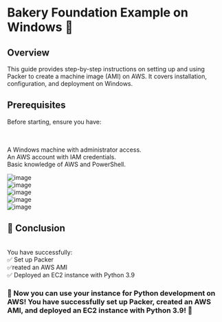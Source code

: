 <h1>Bakery Foundation Example on Windows 🍞</h1>
<h2>Overview</h2>
<p>This guide provides step-by-step instructions on setting up and using Packer to create a machine image (AMI) on AWS. It covers installation, configuration, and deployment on Windows.</p>

<h2>Prerequisites</h2>
Before starting, ensure you have:

<br><br>A Windows machine with administrator access.
<br>An AWS account with IAM credentials.
<br>Basic knowledge of AWS and PowerShell.

![image](https://github.com/user-attachments/assets/debcc659-9032-4eb5-bd08-7b9585fe87c4)<br>
![image](https://github.com/user-attachments/assets/72ab61b9-f0b0-4f36-8da2-52bcead3035d)<br>
![image](https://github.com/user-attachments/assets/ad34edb3-5c3f-455a-9dde-5c45d551a883)<br>
![image](https://github.com/user-attachments/assets/8838ab20-f6f1-420e-acd0-e416c013003a)<br>
![image](https://github.com/user-attachments/assets/fde0023c-f9ea-409f-8fda-751e60f69e1d)<br>






<h2>🎉 Conclusion</h2>
<br>You have successfully:
<br>✅ Set up Packer
<br>✅reated an AWS AMI
<br>✅ Deployed an EC2 instance with Python 3.9

<h3>🚀 Now you can use your instance for Python development on AWS!
You have successfully set up Packer, created an AWS AMI, and deployed an EC2 instance with Python 3.9! 🚀</h3>
